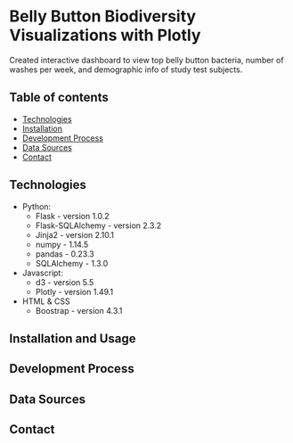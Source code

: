# Belly Button Biodiversity Visualizations with Plotly

Created interactive dashboard to view top belly button bacteria, number of washes per week, and demographic info of study test subjects.

## Table of contents

* [Technologies](#technologies)
* [Installation](#installation)
* [Development Process](#development-process)
* [Data Sources](#data-sources)
* [Contact](#contact)

## Technologies

* Python:
  * Flask - version 1.0.2
  * Flask-SQLAlchemy - version 2.3.2
  * Jinja2 - version 2.10.1
  * numpy - 1.14.5
  * pandas - 0.23.3
  * SQLAlchemy - 1.3.0
* Javascript:
  * d3 - version 5.5
  * Plotly - version 1.49.1
* HTML & CSS
  * Boostrap - version 4.3.1

## Installation and Usage
## Development Process
## Data Sources
## Contact
